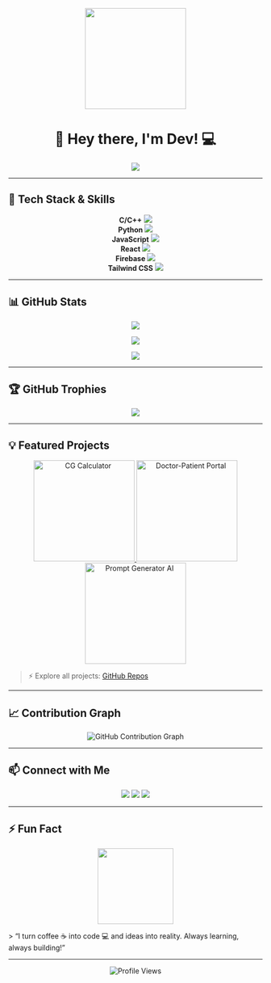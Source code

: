 <p align="center">
  <img src="https://media.giphy.com/media/3oEjI6SIIHBdRxXI40/giphy.gif" width="200"/>
</p>

<h1 align="center">
  <span>👋 Hey there, I'm Dev! 💻</span>
</h1>

<p align="center">
  <img src="https://readme-typing-svg.herokuapp.com?font=Fira+Code&size=28&pause=1000&color=FF5733&center=true&vCenter=true&width=600&lines=Engineering+Student;Full-Stack+Developer;AI+Enthusiast;Problem+Solver" />
</p>

---

## 🚀 Tech Stack & Skills
<p align="center">
  <strong>C/C++</strong>
  <img src="https://progress-bar.dev/90/?title=C%2FC%2B%2B&color=00599C" />
  <br>
  <strong>Python</strong>
  <img src="https://progress-bar.dev/85/?title=Python&color=3776AB" />
  <br>
  <strong>JavaScript</strong>
  <img src="https://progress-bar.dev/80/?title=JS&color=F7DF1E" />
  <br>
  <strong>React</strong>
  <img src="https://progress-bar.dev/80/?title=React&color=61DAFB" />
  <br>
  <strong>Firebase</strong>
  <img src="https://progress-bar.dev/75/?title=Firebase&color=FFCA28" />
  <br>
  <strong>Tailwind CSS</strong>
  <img src="https://progress-bar.dev/85/?title=TailwindCSS&color=38B2AC" />
</p>

---

## 📊 GitHub Stats
<p align="center">
  <img src="https://github-readme-stats.vercel.app/api?username=YourUsername&show_icons=true&theme=radical&count_private=true" />
</p>
<p align="center">
  <img src="https://github-readme-stats.vercel.app/api/top-langs/?username=YourUsername&layout=compact&theme=radical" />
</p>
<p align="center">
  <img src="https://github-readme-streak-stats.herokuapp.com/?user=YourUsername&theme=radical" />
</p>

---

## 🏆 GitHub Trophies
<p align="center">
  <img src="https://github-profile-trophy.vercel.app/?username=YourUsername&theme=radical&row=1&column=5" />
</p>

---

## 💡 Featured Projects
<p align="center">
  <a href="https://github.com/YourUsername/CG-Calculator" target="_blank">
    <img src="https://media.giphy.com/media/L0dVZUZD3vssSjNpwC/giphy.gif" width="200" alt="CG Calculator" title="CG Calculator" />
  </a>
  <a href="https://github.com/YourUsername/Doctor-Patient-Portal" target="_blank">
    <img src="https://media.giphy.com/media/3ohhwvN6slP6I1Hn46/giphy.gif" width="200" alt="Doctor-Patient Portal" title="Doctor-Patient Portal" />
  </a>
  <a href="https://github.com/YourUsername/Prompt-Generator-AI" target="_blank">
    <img src="https://media.giphy.com/media/xT0xezQGU5xCDJuCPe/giphy.gif" width="200" alt="Prompt Generator AI" title="Prompt Generator AI" />
  </a>
</p>

> ⚡ Explore all projects: [GitHub Repos](https://github.com/YourUsername?tab=repositories)

---

## 📈 Contribution Graph
<p align="center">
  <img src="https://ghchart.rshah.org/FF5733/YourUsername" alt="GitHub Contribution Graph" />
</p>

---

## 📫 Connect with Me
<p align="center">
  <a href="https://linkedin.com/in/yourprofile"><img src="https://img.shields.io/badge/LinkedIn-0077B5?style=for-the-badge&logo=linkedin&logoColor=white" /></a>
  <a href="https://twitter.com/yourprofile"><img src="https://img.shields.io/badge/Twitter-1DA1F2?style=for-the-badge&logo=twitter&logoColor=white" /></a>
  <a href="mailto:dev@example.com"><img src="https://img.shields.io/badge/Email-D14836?style=for-the-badge&logo=gmail&logoColor=white" /></a>
</p>

---

## ⚡ Fun Fact
<p align="center">
  <img src="https://media.giphy.com/media/26ufdipQqU2lhNA4g/giphy.gif" width="150"/>
</p>
> “I turn coffee ☕ into code 💻 and ideas into reality. Always learning, always building!”

---

<p align="center">
  <img src="https://komarev.com/ghpvc/?username=YourUsername&color=ff69b4&style=flat-square" alt="Profile Views" />
</p>

